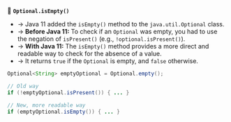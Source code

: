🤔 **`Optional.isEmpty()`**
- → Java 11 added the `isEmpty()` method to the `java.util.Optional` class.
- → **Before Java 11:** To check if an `Optional` was empty, you had to use the negation of `isPresent()` (e.g., `!optional.isPresent()`).
- → **With Java 11:** The `isEmpty()` method provides a more direct and readable way to check for the absence of a value.
- → It returns `true` if the `Optional` is empty, and `false` otherwise.
```java
Optional<String> emptyOptional = Optional.empty();

// Old way
if (!emptyOptional.isPresent()) { ... }

// New, more readable way
if (emptyOptional.isEmpty()) { ... }
```
